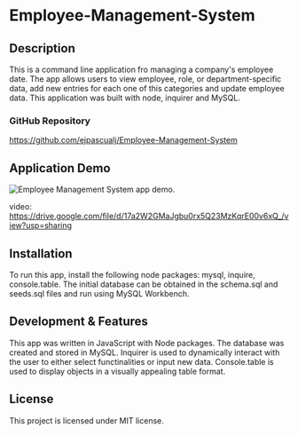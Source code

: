# Employee-Management-System

## Description

This is a command line application fro managing a company's employee date. The app allows users to view employee, role, or department-specific data, add new entries for each one of this categories and  update employee data. This application was built with node, inquirer and MySQL.

### GitHub Repository

https://github.com/ejpascualj/Employee-Management-System


## Application Demo

![Employee Management System app demo.](assets\app-demo.gif)

video: https://drive.google.com/file/d/17a2W2GMaJgbu0rx5Q23MzKqrE00v6xQ_/view?usp=sharing


## Installation

To run this app, install the following node packages: mysql, inquire, console.table. The initial database can be obtained in the schema.sql and seeds.sql files and run using MySQL Workbench.

## Development & Features

This app was written in JavaScript with Node packages. The database was created and stored in MySQL. Inquirer is used to dynamically interact with the user to either select functinalities or input new data. Console.table is used to display objects in a visually appealing table format.

## License

This project is licensed under MIT license.
